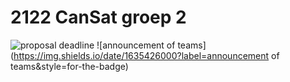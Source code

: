 # 2122 CanSat groep 2

![proposal deadline](https://img.shields.io/date/1634216400?label=proposal%20deadline&style=for-the-badge)
![announcement of teams](https://img.shields.io/date/1635426000?label=announcement of teams&style=for-the-badge)
